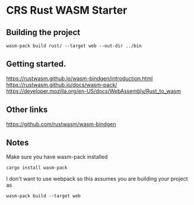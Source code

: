 # CRS Rust WASM Starter

## Building the project

```
wasm-pack build rust/ --target web --out-dir ../bin
```

## Getting started.
https://rustwasm.github.io/wasm-bindgen/introduction.html
https://rustwasm.github.io/docs/wasm-pack/
https://developer.mozilla.org/en-US/docs/WebAssembly/Rust_to_wasm

## Other links
https://github.com/rustwasm/wasm-bindgen

## Notes
Make sure you have wasm-pack installed

```
cargo install wasm-pack
```

I don't want to use webpack so this assumes you are building your project as

```
wasm-pack build --target web
```